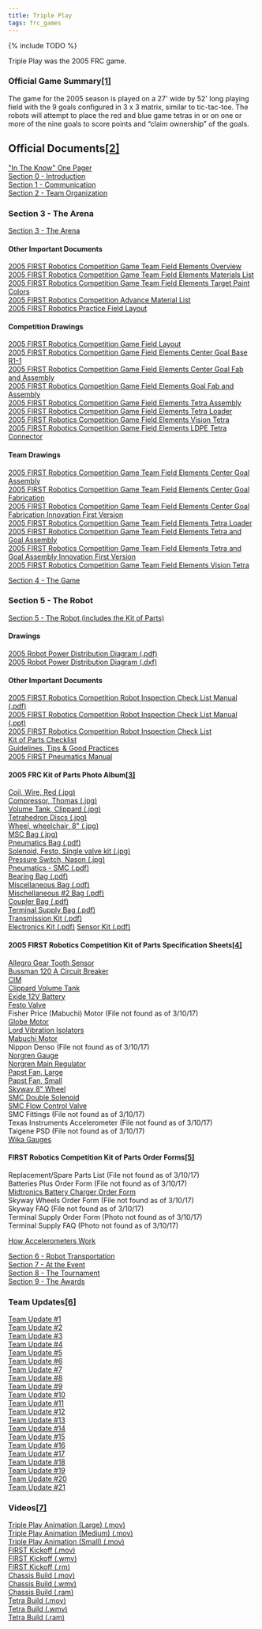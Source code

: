 ```yaml
---
title: Triple Play
tags: frc_games
---
```

{% include TODO %}

Triple Play was the 2005 FRC game.

### Official Game Summary[[1]](https://web.archive.org/web/20150316194933/http://www3.usfirst.org/sites/default/files/uploadedFiles/Who/FIRST_History/FRC_Game_Summaries_Photos.pdf "https://web.archive.org/web/20150316194933/http://www3.usfirst.org/sites/default/files/uploadedFiles/Who/FIRST_History/FRC_Game_Summaries_Photos.pdf")
The game for the 2005 season is played on a 27' wide by 52' long playing field with the 9 goals configured in 3 x 3 matrix, similar to tic-tac-toe. The robots will attempt to place the red and blue game tetras in or on one or more of the nine goals to score points and “claim ownership” of the goals.

## Official Documents[[2]](https://web.archive.org/web/20051109132902/http://www.usfirst.org/robotics/doc_updt.htm "https://web.archive.org/web/20051109132902/http://www.usfirst.org/robotics/doc_updt.htm")
["In The Know" One Pager](https://web.archive.org/web/20050816142636/http://www.usfirst.org/robotics/2005/Intheknow.pdf "https://web.archive.org/web/20050816142636/http://www.usfirst.org/robotics/2005/Intheknow.pdf")  
[Section 0 - Introduction](https://web.archive.org/web/20051109142405/http://www2.usfirst.org/2005comp/Section_0-Introduction.pdf "https://web.archive.org/web/20051109142405/http://www2.usfirst.org/2005comp/Section_0-Introduction.pdf")  
[Section 1 - Communication](https://web.archive.org/web/20051109142908/http://www2.usfirst.org/2005comp/Section_1_Communication.pdf "https://web.archive.org/web/20051109142908/http://www2.usfirst.org/2005comp/Section_1_Communication.pdf")  
[Section 2 - Team Organization](https://web.archive.org/web/20051109143501/http://www2.usfirst.org/2005comp/Section_2_Team_Organization.pdf "https://web.archive.org/web/20051109143501/http://www2.usfirst.org/2005comp/Section_2_Team_Organization.pdf")  

### Section 3 - The Arena
[Section 3 - The Arena](https://web.archive.org/web/20051109143123/http://www2.usfirst.org/2005comp/Section_3-The_Arena_rev_B.pdf "https://web.archive.org/web/20051109143123/http://www2.usfirst.org/2005comp/Section_3-The_Arena_rev_B.pdf")  

#### Other Important Documents
[2005 FIRST Robotics Competition Game Team Field Elements Overview](https://web.archive.org/web/20051109143432/http://www2.usfirst.org/2005comp/2005_Team_Elements_Overview.pdf "https://web.archive.org/web/20051109143432/http://www2.usfirst.org/2005comp/2005_Team_Elements_Overview.pdf")  
[2005 FIRST Robotics Competition Game Team Field Elements Materials List](https://web.archive.org/web/20061231173348/http://www2.usfirst.org/2005comp/2005_Field_Elements_Materials_r9.pdf "https://web.archive.org/web/20061231173348/http://www2.usfirst.org/2005comp/2005_Field_Elements_Materials_r9.pdf")  
[2005 FIRST Robotics Competition Game Team Field Elements Target Paint Colors](https://web.archive.org/web/20051109124616/http://www2.usfirst.org/2005comp/2005_Target_Paint_Colors.PDF "https://web.archive.org/web/20051109124616/http://www2.usfirst.org/2005comp/2005_Target_Paint_Colors.PDF")  
[2005 FIRST Robotics Competition Advance Material List](https://web.archive.org/web/20051109132932/http://www2.usfirst.org/2005comp/AdvanceBuy_r4.pdf "https://web.archive.org/web/20051109132932/http://www2.usfirst.org/2005comp/AdvanceBuy_r4.pdf")  
[2005 FIRST Robotics Practice Field Layout](https://web.archive.org/web/20051109143927/http://www2.usfirst.org/2005comp/2005%20Practice%20Field%20layout.pdf "https://web.archive.org/web/20051109143927/http://www2.usfirst.org/2005comp/2005%20Practice%20Field%20layout.pdf")

#### Competition Drawings
[2005 FIRST Robotics Competition Game Field Layout](https://web.archive.org/web/20051109145127/http://www2.usfirst.org/2005comp/Drawings/2005_FIRST_Robotics_Competition_Game_Field_Layout_R5.pdf "https://web.archive.org/web/20051109145127/http://www2.usfirst.org/2005comp/Drawings/2005_FIRST_Robotics_Competition_Game_Field_Layout_R5.pdf")  
[2005 FIRST Robotics Competition Game Field Elements Center Goal Base R1-1](https://web.archive.org/web/20051109145002/http://www2.usfirst.org/2005comp/Drawings/2005%20Field%20elements%20CENTER%20GOAL%20BASE.pdf "https://web.archive.org/web/20051109145002/http://www2.usfirst.org/2005comp/Drawings/2005%20Field%20elements%20CENTER%20GOAL%20BASE.pdf")  
[2005 FIRST Robotics Competition Game Field Elements Center Goal Fab and Assembly](https://web.archive.org/web/20050520043014/http://www2.usfirst.org/2005comp/Drawings/2005%20Field%20elements%20CENTER%20GOAL%20FAB%20&%20ASSY.pdf "https://web.archive.org/web/20050520043014/http://www2.usfirst.org/2005comp/Drawings/2005%20Field%20elements%20CENTER%20GOAL%20FAB%20&%20ASSY.pdf")  
[2005 FIRST Robotics Competition Game Field Elements Goal Fab and Assembly](https://web.archive.org/web/20050520062209/http://www2.usfirst.org/2005comp/Drawings/2005%20Field%20elements%20GOAL%20FAB&ASSY.pdf "https://web.archive.org/web/20050520062209/http://www2.usfirst.org/2005comp/Drawings/2005%20Field%20elements%20GOAL%20FAB&ASSY.pdf")  
[2005 FIRST Robotics Competition Game Field Elements Tetra Assembly](https://web.archive.org/web/20051109144524/http://www2.usfirst.org/2005comp/Drawings/2005%20Field%20elements%20TETRA%20ASSY.pdf "https://web.archive.org/web/20051109144524/http://www2.usfirst.org/2005comp/Drawings/2005%20Field%20elements%20TETRA%20ASSY.pdf")  
[2005 FIRST Robotics Competition Game Field Elements Tetra Loader](https://web.archive.org/web/20051109144608/http://www2.usfirst.org/2005comp/Drawings/2005%20Field%20elements%20TETRA%20LOADER.pdf "https://web.archive.org/web/20051109144608/http://www2.usfirst.org/2005comp/Drawings/2005%20Field%20elements%20TETRA%20LOADER.pdf")  
[2005 FIRST Robotics Competition Game Field Elements Vision Tetra](https://web.archive.org/web/20051109144640/http://www2.usfirst.org/2005comp/Drawings/2005%20Field%20elements%20VISION%20TETRA.pdf "https://web.archive.org/web/20051109144640/http://www2.usfirst.org/2005comp/Drawings/2005%20Field%20elements%20VISION%20TETRA.pdf")  
[2005 FIRST Robotics Competition Game Field Elements LDPE Tetra Connector](https://web.archive.org/web/20051109143730/http://www2.usfirst.org/2005comp/Drawings/LDPE_TETRA_CONNECTOR.pdf "https://web.archive.org/web/20051109143730/http://www2.usfirst.org/2005comp/Drawings/LDPE_TETRA_CONNECTOR.pdf")  

#### Team Drawings
[2005 FIRST Robotics Competition Game Team Field Elements Center Goal Assembly](https://web.archive.org/web/20051109144909/http://www2.usfirst.org/2005comp/Drawings/2005_TEAM_Field_elements_CENTER_GOAL_ASSY.pdf "https://web.archive.org/web/20051109144909/http://www2.usfirst.org/2005comp/Drawings/2005_TEAM_Field_elements_CENTER_GOAL_ASSY.pdf")  
[2005 FIRST Robotics Competition Game Team Field Elements Center Goal Fabrication](https://web.archive.org/web/20051109144727/http://www2.usfirst.org/2005comp/Drawings/2005_TEAM_Field_elements_CENTER_GOAL_FAB.pdf "https://web.archive.org/web/20051109144727/http://www2.usfirst.org/2005comp/Drawings/2005_TEAM_Field_elements_CENTER_GOAL_FAB.pdf")  
[2005 FIRST Robotics Competition Game Team Field Elements Center Goal Fabrication Innovation First Version](https://web.archive.org/web/20051109144155/http://www2.usfirst.org/2005comp/Drawings/FIRST_2005_Center_Goal_Assy.pdf "https://web.archive.org/web/20051109144155/http://www2.usfirst.org/2005comp/Drawings/FIRST_2005_Center_Goal_Assy.pdf")  
[2005 FIRST Robotics Competition Game Team Field Elements Tetra Loader](https://web.archive.org/web/20050520044631/http://www2.usfirst.org/2005comp/Drawings/2005_TEAM_Field_elements_TETRA_LOADER.pdf "https://web.archive.org/web/20050520044631/http://www2.usfirst.org/2005comp/Drawings/2005_TEAM_Field_elements_TETRA_LOADER.pdf")  
[2005 FIRST Robotics Competition Game Team Field Elements Tetra and Goal Assembly](https://web.archive.org/web/20051109144806/http://www2.usfirst.org/2005comp/Drawings/2005_TEAM_Field_elements_TETRA-GOAL_ASSY.pdf "https://web.archive.org/web/20051109144806/http://www2.usfirst.org/2005comp/Drawings/2005_TEAM_Field_elements_TETRA-GOAL_ASSY.pdf")  
[2005 FIRST Robotics Competition Game Team Field Elements Tetra and Goal Assembly Innovation First Version](https://web.archive.org/web/20051109144007/http://www2.usfirst.org/2005comp/Drawings/FIRST_2005_Tet_Goal_Assy.pdf "https://web.archive.org/web/20051109144007/http://www2.usfirst.org/2005comp/Drawings/FIRST_2005_Tet_Goal_Assy.pdf")  
[2005 FIRST Robotics Competition Game Team Field Elements Vision Tetra](https://web.archive.org/web/20051109144830/http://www2.usfirst.org/2005comp/Drawings/2005_TEAM_Field_elements_VISION_TETRA%20.pdf "https://web.archive.org/web/20051109144830/http://www2.usfirst.org/2005comp/Drawings/2005_TEAM_Field_elements_VISION_TETRA%20.pdf")
  
[Section 4 - The Game](https://web.archive.org/web/20051109143022/http://www2.usfirst.org:80/2005comp/Section_4-The_Game_rev_C.pdf "https://web.archive.org/web/20051109143022/http://www2.usfirst.org:80/2005comp/Section_4-The_Game_rev_C.pdf")
### Section 5 - The Robot
[Section 5 - The Robot (includes the Kit of Parts)](https://web.archive.org/web/20051109143206/http://www2.usfirst.org/2005comp/Section_5-The_Robot_rev_B.pdf "https://web.archive.org/web/20051109143206/http://www2.usfirst.org/2005comp/Section_5-The_Robot_rev_B.pdf")  

#### Drawings
[2005 Robot Power Distribution Diagram (.pdf)](https://web.archive.org/web/20051109144339/http://www2.usfirst.org/2005comp/Drawings/2005_ROBOT_POWER_DISTRIBUTION.pdf "https://web.archive.org/web/20051109144339/http://www2.usfirst.org/2005comp/Drawings/2005_ROBOT_POWER_DISTRIBUTION.pdf")  
[2005 Robot Power Distribution Diagram (.dxf)](https://web.archive.org/web/20051109124825/http://www2.usfirst.org/2005comp/Drawings/2005_ROBOT_POWER_DISTRIBUTION.dxf "https://web.archive.org/web/20051109124825/http://www2.usfirst.org/2005comp/Drawings/2005_ROBOT_POWER_DISTRIBUTION.dxf")

#### Other Important Documents
[2005 FIRST Robotics Competition Robot Inspection Check List Manual (.pdf)](https://web.archive.org/web/20050520050510/http://www2.usfirst.org/2005comp/2005_FIRST_Robotics_Competition_Robot_Inspection_Check_list_Manual.pdf "https://web.archive.org/web/20050520050510/http://www2.usfirst.org/2005comp/2005_FIRST_Robotics_Competition_Robot_Inspection_Check_list_Manual.pdf")  
[2005 FIRST Robotics Competition Robot Inspection Check List Manual (.ppt)](https://web.archive.org/web/20051109133948/http://www2.usfirst.org/2005comp/2005_FIRST_Robotics_Competition_Robot_Inspection_Check_list_Manual.ppt "https://web.archive.org/web/20051109133948/http://www2.usfirst.org/2005comp/2005_FIRST_Robotics_Competition_Robot_Inspection_Check_list_Manual.ppt")  
[2005 FIRST Robotics Competition Robot Inspection Check List](https://web.archive.org/web/20050510104055/http://www2.usfirst.org/2005comp/2005_FIRST_Robotics_Competition_Robot_Inspection_Checklist.pdf "https://web.archive.org/web/20050510104055/http://www2.usfirst.org/2005comp/2005_FIRST_Robotics_Competition_Robot_Inspection_Checklist.pdf")  
[Kit of Parts Checklist](https://web.archive.org/web/20051109141805/http://www2.usfirst.org/2005comp/Manuals/Kit_of_Parts.pdf "https://web.archive.org/web/20051109141805/http://www2.usfirst.org/2005comp/Manuals/Kit_of_Parts.pdf")  
[Guidelines, Tips & Good Practices](https://web.archive.org/web/20051109141729/http://www2.usfirst.org/2005comp/Manuals/Guidelines_C.pdf "https://web.archive.org/web/20051109141729/http://www2.usfirst.org/2005comp/Manuals/Guidelines_C.pdf")  
[2005 FIRST Pneumatics Manual](https://web.archive.org/web/20051109143617/http://www2.usfirst.org/2005comp/Manuals/2005PneumaticsManual.pdf "https://web.archive.org/web/20051109143617/http://www2.usfirst.org/2005comp/Manuals/2005PneumaticsManual.pdf")  

#### 2005 FRC Kit of Parts Photo Album[[3]](https://web.archive.org/web/20051109134155/http://www.usfirst.org/robotics/2005/kitpics.htm "https://web.archive.org/web/20051109134155/http://www.usfirst.org/robotics/2005/kitpics.htm")
[Coil, Wire, Red (.jpg)](https://web.archive.org/web/20120525100210/http://www2.usfirst.org/2005comp/photos/KOP_Photos/BLACK%20CONTAINER%20ITEM%202/6%20Awg%20Wire.JPG "https://web.archive.org/web/20120525100210/http://www2.usfirst.org/2005comp/photos/KOP_Photos/BLACK%20CONTAINER%20ITEM%202/6%20Awg%20Wire.JPG")  
[Compressor, Thomas (.jpg)](https://web.archive.org/web/20120525100907/http://www2.usfirst.org/2005comp/photos/KOP_Photos/BLACK%20CONTAINER%20ITEM%202/Pneumatics%20Compressor.jpg "https://web.archive.org/web/20120525100907/http://www2.usfirst.org/2005comp/photos/KOP_Photos/BLACK%20CONTAINER%20ITEM%202/Pneumatics%20Compressor.jpg")  
[Volume Tank, Clippard (.jpg)](https://web.archive.org/web/20120525101017/http://www2.usfirst.org/2005comp/photos/KOP_Photos/BLACK%20CONTAINER%20ITEM%202/Clippard%20Volume%20Tank.jpg "https://web.archive.org/web/20120525101017/http://www2.usfirst.org/2005comp/photos/KOP_Photos/BLACK%20CONTAINER%20ITEM%202/Clippard%20Volume%20Tank.jpg")  
[Tetrahedron Discs (.jpg)](https://web.archive.org/web/20120525101046/http://www2.usfirst.org/2005comp/photos/KOP_Photos/BLACK%20CONTAINER%20ITEM%202/Tetrahedron%20Disk.jpg "https://web.archive.org/web/20120525101046/http://www2.usfirst.org/2005comp/photos/KOP_Photos/BLACK%20CONTAINER%20ITEM%202/Tetrahedron%20Disk.jpg")  
[Wheel, wheelchair, 8" (.jpg)](https://web.archive.org/web/20051130033820/http://www2.usfirst.org/2005comp/photos/KOP_Photos/BLACK%20CONTAINER%20ITEM%202/Wheelchair%20Wheel.jpg "https://web.archive.org/web/20051130033820/http://www2.usfirst.org/2005comp/photos/KOP_Photos/BLACK%20CONTAINER%20ITEM%202/Wheelchair%20Wheel.jpg")  
[MSC Bag (.jpg)](https://web.archive.org/web/20120525101333/http://www2.usfirst.org/2005comp/photos/KOP_Photos/BLACK%20CONTAINER%20ITEM%203/MSC%20Bag.jpg "https://web.archive.org/web/20120525101333/http://www2.usfirst.org/2005comp/photos/KOP_Photos/BLACK%20CONTAINER%20ITEM%203/MSC%20Bag.jpg")  
[Pneumatics Bag (.pdf)](https://web.archive.org/web/20150530221249/http://www2.usfirst.org/2005comp/photos/Pneu1.pdf "https://web.archive.org/web/20150530221249/http://www2.usfirst.org/2005comp/photos/Pneu1.pdf")  
[Solenoid, Festo, Single valve kit (.jpg)](https://web.archive.org/web/20091026192446/http://www2.usfirst.org/2005comp/photos/KOP_Photos/BLACK%20CONTAINER%20ITEM%204/Double%20Solenoid%20Valve.jpg "https://web.archive.org/web/20091026192446/http://www2.usfirst.org/2005comp/photos/KOP_Photos/BLACK%20CONTAINER%20ITEM%204/Double%20Solenoid%20Valve.jpg")  
[Pressure Switch, Nason (.jpg)](https://web.archive.org/web/20070322224624/http://www2.usfirst.org/2005comp/photos/KOP_Photos/BLACK%20CONTAINER%20ITEM%204/Nason%20Pressure%20Switch.JPG "https://web.archive.org/web/20070322224624/http://www2.usfirst.org/2005comp/photos/KOP_Photos/BLACK%20CONTAINER%20ITEM%204/Nason%20Pressure%20Switch.JPG")  
[Pneumatics - SMC (.pdf)](https://web.archive.org/web/20051213084902/http://www2.usfirst.org/2005comp/photos/SMC1.pdf "https://web.archive.org/web/20051213084902/http://www2.usfirst.org/2005comp/photos/SMC1.pdf")  
[Bearing Bag (.pdf)](https://web.archive.org/web/20150530221308/http://www2.usfirst.org/2005comp/photos/bearbag.pdf "https://web.archive.org/web/20150530221308/http://www2.usfirst.org/2005comp/photos/bearbag.pdf")  
[Miscellaneous Bag (.pdf)](https://web.archive.org/web/20150530221310/http://www2.usfirst.org/2005comp/photos/miscbag.pdf "https://web.archive.org/web/20150530221310/http://www2.usfirst.org/2005comp/photos/miscbag.pdf")  
[Mischellaneous #2 Bag (.pdf)](https://web.archive.org/web/20120525094302/http://www2.usfirst.org/2005comp/photos/misc2bag.pdf "https://web.archive.org/web/20120525094302/http://www2.usfirst.org/2005comp/photos/misc2bag.pdf")  
[Coupler Bag (.pdf)](https://web.archive.org/web/20120525094219/http://www2.usfirst.org/2005comp/photos/coupbag.pdf "https://web.archive.org/web/20120525094219/http://www2.usfirst.org/2005comp/photos/coupbag.pdf")  
[Terminal Supply Bag (.pdf)](https://web.archive.org/web/20120525094147/http://www2.usfirst.org/2005comp/photos/Termkit.pdf "https://web.archive.org/web/20120525094147/http://www2.usfirst.org/2005comp/photos/Termkit.pdf")  
[Transmission Kit (.pdf)](https://web.archive.org/web/20120525093908/http://www2.usfirst.org/2005comp/photos/Transkit.pdf "https://web.archive.org/web/20120525093908/http://www2.usfirst.org/2005comp/photos/Transkit.pdf")  
[Electronics Kit (.pdf)](https://web.archive.org/web/20120525093951/http://www2.usfirst.org/2005comp/photos/electronicskit.pdf "https://web.archive.org/web/20120525093951/http://www2.usfirst.org/2005comp/photos/electronicskit.pdf") 
[Sensor Kit (.pdf)](https://web.archive.org/web/20120525093925/http://www2.usfirst.org/2005comp/photos/Senskit.pdf "https://web.archive.org/web/20120525093925/http://www2.usfirst.org/2005comp/photos/Senskit.pdf")  

#### 2005 FIRST Robotics Competition Kit of Parts Specification Sheets[[4]](https://web.archive.org/web/20051109140155/http://www.usfirst.org/robotics/2005/specsheets.htm "https://web.archive.org/web/20051109140155/http://www.usfirst.org/robotics/2005/specsheets.htm")
[Allegro Gear Tooth Sensor](https://web.archive.org/web/20050204231134/http://www2.usfirst.org/2005comp/Specs/gths1.pdf "https://web.archive.org/web/20050204231134/http://www2.usfirst.org/2005comp/Specs/gths1.pdf")  
[Bussman 120 A Circuit Breaker](https://web.archive.org/web/20050330220422/http://www2.usfirst.org/2005comp/Specs/120acb.pdf "https://web.archive.org/web/20050330220422/http://www2.usfirst.org/2005comp/Specs/120acb.pdf")  
[CIM](https://web.archive.org/web/20050204235646/http://www2.usfirst.org/2005comp/Specs/CIM.pdf "https://web.archive.org/web/20050204235646/http://www2.usfirst.org/2005comp/Specs/CIM.pdf")  
[Clippard Volume Tank](https://web.archive.org/web/20061231173008/http://www2.usfirst.org/2005comp/Specs/Clippard_Volume_tank.pdf "https://web.archive.org/web/20061231173008/http://www2.usfirst.org/2005comp/Specs/Clippard_Volume_tank.pdf")  
[Exide 12V Battery](https://web.archive.org/web/20050204230216/http://www2.usfirst.org/2005comp/Specs/batex.pdf "https://web.archive.org/web/20050204230216/http://www2.usfirst.org/2005comp/Specs/batex.pdf")  
[Festo Valve](https://web.archive.org/web/20050204232740/http://www2.usfirst.org/2005comp/Specs/Festo1.pdf "https://web.archive.org/web/20050204232740/http://www2.usfirst.org/2005comp/Specs/Festo1.pdf")  
Fisher Price (Mabuchi) Motor (File not found as of 3/10/17)   
[Globe Motor](https://web.archive.org/web/20061231173020/http://www2.usfirst.org/2005comp/Specs/Globe_Motor.pdf "https://web.archive.org/web/20061231173020/http://www2.usfirst.org/2005comp/Specs/Globe_Motor.pdf")  
[Lord Vibration Isolators](https://web.archive.org/web/20050204224157/http://www2.usfirst.org/2005comp/Specs/lord1.pdf "https://web.archive.org/web/20050204224157/http://www2.usfirst.org/2005comp/Specs/lord1.pdf")  
[Mabuchi Motor](https://web.archive.org/web/20050204230126/http://www2.usfirst.org/2005comp/Specs/MMotor.pdf "https://web.archive.org/web/20050204230126/http://www2.usfirst.org/2005comp/Specs/MMotor.pdf")  
Nippon Denso (File not found as of 3/10/17)  
[Norgren Gauge](https://web.archive.org/web/20060428073643/http://www2.usfirst.org/2005comp/Specs/Norgau.pdf "https://web.archive.org/web/20060428073643/http://www2.usfirst.org/2005comp/Specs/Norgau.pdf")  
[Norgren Main Regulator](https://web.archive.org/web/20050204233438/http://www2.usfirst.org/2005comp/Specs/Noreg.pdf "https://web.archive.org/web/20050204233438/http://www2.usfirst.org/2005comp/Specs/Noreg.pdf")  
[Papst Fan, Large](https://web.archive.org/web/20050204231654/http://www2.usfirst.org/2005comp/Specs/fan1.pdf "https://web.archive.org/web/20050204231654/http://www2.usfirst.org/2005comp/Specs/fan1.pdf")  
[Papst Fan, Small](https://web.archive.org/web/20050204222848/http://www2.usfirst.org/2005comp/Specs/fan2.pdf "https://web.archive.org/web/20050204222848/http://www2.usfirst.org/2005comp/Specs/fan2.pdf")  
[Skyway 8" Wheel](https://web.archive.org/web/20050204224033/http://www2.usfirst.org/2005comp/Specs/skyway.pdf "https://web.archive.org/web/20050204224033/http://www2.usfirst.org/2005comp/Specs/skyway.pdf")  
[SMC Double Solenoid](https://web.archive.org/web/20050204222202/http://www2.usfirst.org/2005comp/Specs/SY3000.pdf "https://web.archive.org/web/20050204222202/http://www2.usfirst.org/2005comp/Specs/SY3000.pdf")  
[SMC Flow Control Valve](https://web.archive.org/web/20050204234000/http://www2.usfirst.org/2005comp/Specs/Floctl.pdf "https://web.archive.org/web/20050204234000/http://www2.usfirst.org/2005comp/Specs/Floctl.pdf")  
SMC Fittings (File not found as of 3/10/17)  
Texas Instruments Accelerometer (File not found as of 3/10/17)  
Taigene PSD (File not found as of 3/10/17)  
[Wika Gauges](https://web.archive.org/web/20050204225629/http://www2.usfirst.org/2005comp/Specs/wika1.pdf "https://web.archive.org/web/20050204225629/http://www2.usfirst.org/2005comp/Specs/wika1.pdf")  

#### FIRST Robotics Competition Kit of Parts Order Forms[[5]](https://web.archive.org/web/20051109141502/http://www.usfirst.org/robotics/2005/KOP_Order_Forms.htm "https://web.archive.org/web/20051109141502/http://www.usfirst.org/robotics/2005/KOP_Order_Forms.htm")
Replacement/Spare Parts List (File not found as of 3/10/17)  
Batteries Plus Order Form (File not found as of 3/10/17)  
[Midtronics Battery Charger Order Form](https://web.archive.org/web/20060707153601/http://www2.usfirst.org/2005comp/Specs/OrderForms/Midtronics_Battery_Charger_order_info.pdf "https://web.archive.org/web/20060707153601/http://www2.usfirst.org/2005comp/Specs/OrderForms/Midtronics_Battery_Charger_order_info.pdf")  
Skyway Wheels Order Form (File not found as of 3/10/17)  
Skyway FAQ (File not found as of 3/10/17)  
Terminal Supply Order Form (Photo not found as of 3/10/17)  
Terminal Supply FAQ (Photo not found as of 3/10/17)  
  
[How Accelerometers Work](https://web.archive.org/web/20051109134313/http://www2.usfirst.org/2005comp/Manuals/Acceler1.pdf "https://web.archive.org/web/20051109134313/http://www2.usfirst.org/2005comp/Manuals/Acceler1.pdf")  
  
[Section 6 - Robot Transportation](https://web.archive.org/web/20051109143756/http://www2.usfirst.org/2005comp/Section_6_Robot_Transportation.pdf "https://web.archive.org/web/20051109143756/http://www2.usfirst.org/2005comp/Section_6_Robot_Transportation.pdf")  
[Section 7 - At the Event](https://web.archive.org/web/20051109142948/http://www2.usfirst.org/2005comp/Section_7_At_the_Events.pdf "https://web.archive.org/web/20051109142948/http://www2.usfirst.org/2005comp/Section_7_At_the_Events.pdf")  
[Section 8 - The Tournament](https://web.archive.org/web/20051109143824/http://www2.usfirst.org/2005comp/Section_8-The_Tournament_rev_C.pdf "https://web.archive.org/web/20051109143824/http://www2.usfirst.org/2005comp/Section_8-The_Tournament_rev_C.pdf")  
[Section 9 - The Awards](https://web.archive.org/web/20051109141826/http://www2.usfirst.org/2005comp/Section_9_The_Awards.pdf  "https://web.archive.org/web/20051109141826/http://www2.usfirst.org/2005comp/Section_9_The_Awards.pdf")

### Team Updates[[6]](https://web.archive.org/web/20051109133334/http://www.usfirst.org/robotics/2005/tmup.htm "https://web.archive.org/web/20051109133334/http://www.usfirst.org/robotics/2005/tmup.htm")
[Team Update #1](https://web.archive.org/web/20050529185158/http://www2.usfirst.org/2005comp/Updates/Team_Update_01.pdf "https://web.archive.org/web/20050529185158/http://www2.usfirst.org/2005comp/Updates/Team_Update_01.pdf")  
[Team Update #2](https://web.archive.org/web/20051109142431/http://www2.usfirst.org/2005comp/Updates/Team_Update_02.pdf "https://web.archive.org/web/20051109142431/http://www2.usfirst.org/2005comp/Updates/Team_Update_02.pdf")  
[Team Update #3](https://web.archive.org/web/20060708024556/http://www2.usfirst.org/2005comp/Updates/Team_Update_03.pdf "https://web.archive.org/web/20060708024556/http://www2.usfirst.org/2005comp/Updates/Team_Update_03.pdf")  
[Team Update #4](https://web.archive.org/web/20051224143846/http://www2.usfirst.org/2005comp/Updates/Team_Update_04.pdf "https://web.archive.org/web/20051224143846/http://www2.usfirst.org/2005comp/Updates/Team_Update_04.pdf")  
[Team Update #5](https://web.archive.org/web/20060708024629/http://www2.usfirst.org/2005comp/Updates/Team_Update_05.pdf "https://web.archive.org/web/20060708024629/http://www2.usfirst.org/2005comp/Updates/Team_Update_05.pdf")  
[Team Update #6](https://web.archive.org/web/20060708024641/http://www2.usfirst.org/2005comp/Updates/Team_Update_06.pdf "https://web.archive.org/web/20060708024641/http://www2.usfirst.org/2005comp/Updates/Team_Update_06.pdf")  
[Team Update #7](https://web.archive.org/web/20051109142454/http://www2.usfirst.org/2005comp/Updates/Team_Update_07.pdf "https://web.archive.org/web/20051109142454/http://www2.usfirst.org/2005comp/Updates/Team_Update_07.pdf")  
[Team Update #8](https://web.archive.org/web/20060411095242/http://www2.usfirst.org/2005comp/Updates/Team_Update_08.pdf "https://web.archive.org/web/20060411095242/http://www2.usfirst.org/2005comp/Updates/Team_Update_08.pdf")  
[Team Update #9](https://web.archive.org/web/20060708024738/http://www2.usfirst.org/2005comp/Updates/Team_Update_09.pdf "https://web.archive.org/web/20060708024738/http://www2.usfirst.org/2005comp/Updates/Team_Update_09.pdf")  
[Team Update #10](https://web.archive.org/web/20051109142531/http://www2.usfirst.org/2005comp/Updates/Team_Update_10.pdf "https://web.archive.org/web/20051109142531/http://www2.usfirst.org/2005comp/Updates/Team_Update_10.pdf")  
[Team Update #11](https://web.archive.org/web/20060224000633/http://www2.usfirst.org/2005comp/Updates/Team_Update_11.pdf "https://web.archive.org/web/20060224000633/http://www2.usfirst.org/2005comp/Updates/Team_Update_11.pdf")  
[Team Update #12](https://web.archive.org/web/20051109142605/http://www2.usfirst.org/2005comp/Updates/Team_Update_12.pdf "https://web.archive.org/web/20051109142605/http://www2.usfirst.org/2005comp/Updates/Team_Update_12.pdf")  
[Team Update #13](https://web.archive.org/web/20051109142626/http://www2.usfirst.org/2005comp/Updates/Team_Update_13.pdf "https://web.archive.org/web/20051109142626/http://www2.usfirst.org/2005comp/Updates/Team_Update_13.pdf")  
[Team Update #14](https://web.archive.org/web/20051222231642/http://www2.usfirst.org/2005comp/Updates/Team_Update_14.pdf "https://web.archive.org/web/20051222231642/http://www2.usfirst.org/2005comp/Updates/Team_Update_14.pdf")  
[Team Update #15](https://web.archive.org/web/20051109142659/http://www2.usfirst.org/2005comp/Updates/Team_Update_15.pdf "https://web.archive.org/web/20051109142659/http://www2.usfirst.org/2005comp/Updates/Team_Update_15.pdf")  
[Team Update #16](https://web.archive.org/web/20050425130838/http://www2.usfirst.org/2005comp/Updates/Team_Update_16.pdf "https://web.archive.org/web/20050425130838/http://www2.usfirst.org/2005comp/Updates/Team_Update_16.pdf")  
[Team Update #17](https://web.archive.org/web/20050826164734/http://www2.usfirst.org/2005comp/Updates/Team_Update_17.pdf "https://web.archive.org/web/20050826164734/http://www2.usfirst.org/2005comp/Updates/Team_Update_17.pdf")  
[Team Update #18](https://web.archive.org/web/20050425131425/http://www2.usfirst.org/2005comp/Updates/Team_Update_18.pdf "https://web.archive.org/web/20050425131425/http://www2.usfirst.org/2005comp/Updates/Team_Update_18.pdf")  
[Team Update #19](https://web.archive.org/web/20050924182005/http://www2.usfirst.org/2005comp/Updates/Team_Update_19.pdf "https://web.archive.org/web/20050924182005/http://www2.usfirst.org/2005comp/Updates/Team_Update_19.pdf")  
[Team Update #20](https://web.archive.org/web/20050824095714/http://www2.usfirst.org/2005comp/Updates/Team_Update_20.pdf "https://web.archive.org/web/20050824095714/http://www2.usfirst.org/2005comp/Updates/Team_Update_20.pdf")  
[Team Update #21](https://web.archive.org/web/20061028100301/http://www2.usfirst.org/2005comp/Updates/Team_Update_21.pdf "https://web.archive.org/web/20061028100301/http://www2.usfirst.org/2005comp/Updates/Team_Update_21.pdf")

### Videos[[7]](https://web.archive.org/web/20051025024147/http://robotics.nasa.gov/first/2005/kickoff.htm "https://web.archive.org/web/20051025024147/http://robotics.nasa.gov/first/2005/kickoff.htm")
[Triple Play Animation (Large) (.mov)](https://web.archive.org/web/20051025024147/http://robotics.nasa.gov/first/2005/TriplePlayMovie.Large.mov "https://web.archive.org/web/20051025024147/http://robotics.nasa.gov/first/2005/TriplePlayMovie.Large.mov")  
[Triple Play Animation (Medium) (.mov)](https://web.archive.org/web/20051025024147/http://robotics.nasa.gov/first/2005/TriplePlayMovie.Med.mov "https://web.archive.org/web/20051025024147/http://robotics.nasa.gov/first/2005/TriplePlayMovie.Med.mov")  
[Triple Play Animation (Small) (.mov)](https://web.archive.org/web/20051025024147/http://robotics.nasa.gov/first/2005/TriplePlayMovie.Small.mov "https://web.archive.org/web/20051025024147/http://robotics.nasa.gov/first/2005/TriplePlayMovie.Small.mov")  
[FIRST Kickoff (.mov)](https://web.archive.org/web/20051025024147/http://robotics.nasa.gov/first/2005/05kickoff.mov "https://web.archive.org/web/20051025024147/http://robotics.nasa.gov/first/2005/05kickoff.mov")  
[FIRST Kickoff (.wmv)](https://web.archive.org/web/20051025024147/http://robotics.nasa.gov/first/2005/05kickoff.wmv "https://web.archive.org/web/20051025024147/http://robotics.nasa.gov/first/2005/05kickoff.wmv")  
[FIRST Kickoff (.rm)](https://web.archive.org/web/20051025024147/http://robotics.nasa.gov/first/2005/05kickoff.rm "https://web.archive.org/web/20051025024147/http://robotics.nasa.gov/first/2005/05kickoff.rm")  
[Chassis Build (.mov)](https://web.archive.org/web/20051025024147/http://robotics.nasa.gov/first/2005/trans_chassis.mov "https://web.archive.org/web/20051025024147/http://robotics.nasa.gov/first/2005/trans_chassis.mov")  
[Chassis Build (.wmv)](https://web.archive.org/web/20051025024147/http://robotics.nasa.gov/first/2005/tran_chassis_01.wmv "https://web.archive.org/web/20051025024147/http://robotics.nasa.gov/first/2005/tran_chassis_01.wmv")  
[Chassis Build (.ram)](https://web.archive.org/web/20051025024147/http://robotics.nasa.gov/first/2005/tran_chassis_02.ram "https://web.archive.org/web/20051025024147/http://robotics.nasa.gov/first/2005/tran_chassis_02.ram")  
[Tetra Build (.mov)](https://web.archive.org/web/20051025024147/http://robotics.nasa.gov/first/2005/tetra.mov "https://web.archive.org/web/20051025024147/http://robotics.nasa.gov/first/2005/tetra.mov")  
[Tetra Build (.wmv)](https://web.archive.org/web/20051025024147/http://robotics.nasa.gov/first/2005/tetra_01.wmv "https://web.archive.org/web/20051025024147/http://robotics.nasa.gov/first/2005/tetra_01.wmv")  
[Tetra Build (.ram)](https://web.archive.org/web/20051025024147/http://robotics.nasa.gov/first/2005/tetra_02.ram "https://web.archive.org/web/20051025024147/http://robotics.nasa.gov/first/2005/tetra_02.ram")
